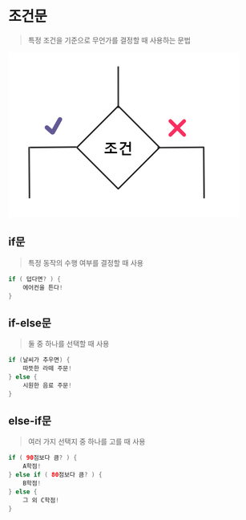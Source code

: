 # 조건문

>  특정 조건을 기준으로 무언가를 결정할 때 사용하는 문법

![](https://github.com/forwardyoung/TIL/blob/master/Java/Java.assets/6-1.png)

## if문

> 특정 동작의 수행 여부를 결정할 때 사용

```java
if ( 덥다면? ) {
    에어컨을 튼다!
}
```

## if-else문

> 둘 중 하나를 선택할 때 사용

```java
if (날씨가 추우면) {
    따뜻한 라떼 주문!
} else {
    시원한 음료 주문!
}
```

## else-if문

> 여러 가지 선택지 중 하나를 고를 때 사용

```java
if ( 90점보다 큼? ) {
    A학점!
} else if ( 80점보다 큼? ) {
    B학점!
} else {
    그 외 C학점!
}
```

